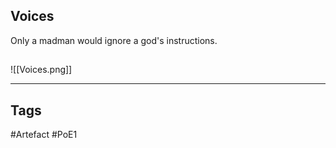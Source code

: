 ## Voices
Only a madman would ignore a god's instructions.
##
![[Voices.png]]

---
## Tags
#Artefact
#PoE1